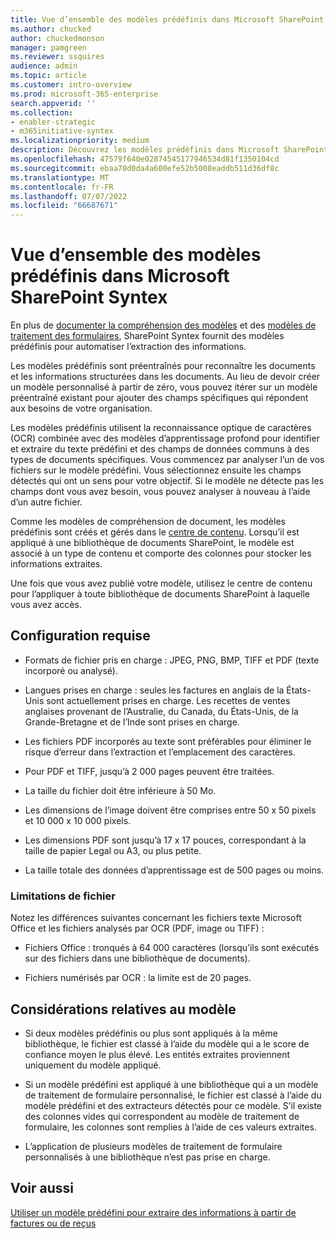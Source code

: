 ```yaml
---
title: Vue d’ensemble des modèles prédéfinis dans Microsoft SharePoint Syntex
ms.author: chucked
author: chuckedmonson
manager: pamgreen
ms.reviewer: ssquires
audience: admin
ms.topic: article
ms.customer: intro-overview
ms.prod: microsoft-365-enterprise
search.appverid: ''
ms.collection:
- enabler-strategic
- m365initiative-syntex
ms.localizationpriority: medium
description: Découvrez les modèles prédéfinis dans Microsoft SharePoint Syntex.
ms.openlocfilehash: 47579f640e02874545177946534d81f1350104cd
ms.sourcegitcommit: ebaa70d0da4a600efe52b5008eaddb511d36df8c
ms.translationtype: MT
ms.contentlocale: fr-FR
ms.lasthandoff: 07/07/2022
ms.locfileid: "66687671"
---
```

# <a name="prebuilt-models-overview-in-microsoft-sharepoint-syntex"></a>Vue d’ensemble des modèles prédéfinis dans Microsoft SharePoint Syntex

En plus de [documenter la compréhension des modèles](document-understanding-overview.md) et des [modèles de traitement des formulaires](form-processing-overview.md), SharePoint Syntex fournit des modèles prédéfinis pour automatiser l’extraction des informations.

Les modèles prédéfinis sont préentraînés pour reconnaître les documents et les informations structurées dans les documents. Au lieu de devoir créer un modèle personnalisé à partir de zéro, vous pouvez itérer sur un modèle préentraîné existant pour ajouter des champs spécifiques qui répondent aux besoins de votre organisation. 

Les modèles prédéfinis utilisent la reconnaissance optique de caractères (OCR) combinée avec des modèles d’apprentissage profond pour identifier et extraire du texte prédéfini et des champs de données communs à des types de documents spécifiques. Vous commencez par analyser l’un de vos fichiers sur le modèle prédéfini. Vous sélectionnez ensuite les champs détectés qui ont un sens pour votre objectif. Si le modèle ne détecte pas les champs dont vous avez besoin, vous pouvez analyser à nouveau à l’aide d’un autre fichier.

Comme les modèles de compréhension de document, les modèles prédéfinis sont créés et gérés dans le [centre de contenu](create-a-content-center.md). Lorsqu’il est appliqué à une bibliothèque de documents SharePoint, le modèle est associé à un type de contenu et comporte des colonnes pour stocker les informations extraites. 

Une fois que vous avez publié votre modèle, utilisez le centre de contenu pour l’appliquer à toute bibliothèque de documents SharePoint à laquelle vous avez accès.  

## <a name="requirements"></a>Configuration requise

- Formats de fichier pris en charge : JPEG, PNG, BMP, TIFF et PDF (texte incorporé ou analysé).

- Langues prises en charge : seules les factures en anglais de la États-Unis sont actuellement prises en charge. Les recettes de ventes anglaises provenant de l’Australie, du Canada, du États-Unis, de la Grande-Bretagne et de l’Inde sont prises en charge.

- Les fichiers PDF incorporés au texte sont préférables pour éliminer le risque d’erreur dans l’extraction et l’emplacement des caractères.

- Pour PDF et TIFF, jusqu’à 2 000 pages peuvent être traitées.

- La taille du fichier doit être inférieure à 50 Mo.

- Les dimensions de l’image doivent être comprises entre 50 x 50 pixels et 10 000 x 10 000 pixels.

- Les dimensions PDF sont jusqu’à 17 x 17 pouces, correspondant à la taille de papier Legal ou A3, ou plus petite.

- La taille totale des données d’apprentissage est de 500 pages ou moins.

### <a name="file-limitations"></a>Limitations de fichier

Notez les différences suivantes concernant les fichiers texte Microsoft Office et les fichiers analysés par OCR (PDF, image ou TIFF) :

- Fichiers Office : tronqués à 64 000 caractères (lorsqu’ils sont exécutés sur des fichiers dans une bibliothèque de documents).

- Fichiers numérisés par OCR : la limite est de 20 pages.  

## <a name="model-considerations"></a>Considérations relatives au modèle

- Si deux modèles prédéfinis ou plus sont appliqués à la même bibliothèque, le fichier est classé à l’aide du modèle qui a le score de confiance moyen le plus élevé. Les entités extraites proviennent uniquement du modèle appliqué.

- Si un modèle prédéfini est appliqué à une bibliothèque qui a un modèle de traitement de formulaire personnalisé, le fichier est classé à l’aide du modèle prédéfini et des extracteurs détectés pour ce modèle. S’il existe des colonnes vides qui correspondent au modèle de traitement de formulaire, les colonnes sont remplies à l’aide de ces valeurs extraites.

- L’application de plusieurs modèles de traitement de formulaire personnalisés à une bibliothèque n’est pas prise en charge.

## <a name="see-also"></a>Voir aussi

[Utiliser un modèle prédéfini pour extraire des informations à partir de factures ou de reçus](prebuilt-overview.md)
 

